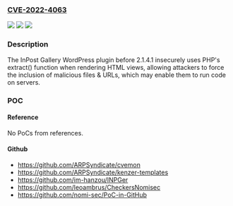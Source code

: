 ### [CVE-2022-4063](https://cve.mitre.org/cgi-bin/cvename.cgi?name=CVE-2022-4063)
![](https://img.shields.io/static/v1?label=Product&message=InPost%20Gallery&color=blue)
![](https://img.shields.io/static/v1?label=Version&message=%3D%200%20&color=brighgreen)
![](https://img.shields.io/static/v1?label=Vulnerability&message=CWE-22%20Improper%20Limitation%20of%20a%20Pathname%20to%20a%20Restricted%20Directory%20('Path%20Traversal')&color=brighgreen)

### Description

The InPost Gallery WordPress plugin before 2.1.4.1 insecurely uses PHP's extract() function when rendering HTML views, allowing attackers to force the inclusion of malicious files & URLs, which may enable them to run code on servers.

### POC

#### Reference
No PoCs from references.

#### Github
- https://github.com/ARPSyndicate/cvemon
- https://github.com/ARPSyndicate/kenzer-templates
- https://github.com/im-hanzou/INPGer
- https://github.com/leoambrus/CheckersNomisec
- https://github.com/nomi-sec/PoC-in-GitHub

